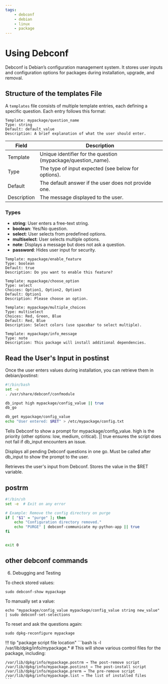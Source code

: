 ```yaml
---
tags:
    - debconf
    - debian
    - linux
    - package
---
```


# Using Debconf

Debconf is Debian’s configuration management system. It stores user inputs and configuration options for packages during installation, upgrade, and removal.

## Structure of the templates File

A `templates` file consists of multiple template entries, each defining a specific question. Each entry follows this format:

```init title="debian/templates"
Template: mypackage/question_name
Type: string
Default: default_value
Description: A brief explanation of what the user should enter.
```

|Field |	Description |
| ---- | -------------  |
|Template | Unique identifier for the question (mypackage/question_name). |
|Type | The type of input expected (see below for options). |
|Default |	The default answer if the user does not provide one. |
|Description |	The message displayed to the user. |

### Types

- **string**:	User enters a free-text string.
- **boolean**:	Yes/No question.
- **select**:	User selects from predefined options.
- **multiselect**:	User selects multiple options.
- **note**:	Displays a message but does not ask a question.
- **password**:	Hides user input for security.


```title="Boolean (Yes/No)"
Template: mypackage/enable_feature
Type: boolean
Default: true
Description: Do you want to enable this feature?
```


``` title="Select (Multiple Choices)"
Template: mypackage/choose_option
Type: select
Choices: Option1, Option2, Option3
Default: Option1
Description: Please choose an option.
```

``` title="Multiselect (Multiple Selections)"
Template: mypackage/multiple_choices
Type: multiselect
Choices: Red, Green, Blue
Default: Red, Blue
Description: Select colors (use spacebar to select multiple).
```

```title="Note (Just a Message, No Input)"
Template: mypackage/info_message
Type: note
Description: This package will install additional dependencies.
```


## Read the User's Input in postinst

Once the user enters values during installation, you can retrieve them in debian/postinst:

```bash title="postinst"
#!/bin/bash
set -e
. /usr/share/debconf/confmodule

db_input high mypackage/config_value || true
db_go

db_get mypackage/config_value
echo "User entered: $RET" > /etc/mypackage/config.txt
```

Tells Debconf to show a prompt for mypackage/config_value.
high is the priority (other options: low, medium, critical).
|| true ensures the script does not fail if db_input encounters an issue.


Displays all pending Debconf questions in one go.
Must be called after db_input to show the prompt to the user.

Retrieves the user's input from Debconf.
Stores the value in the $RET variable.

## postrm
```bash title="postrm"
#!/bin/sh
set -e  # Exit on any error

# Example: Remove the config directory on purge
if [ "$1" = "purge" ]; then
    echo "Configuration directory removed."
    echo "PURGE" | debconf-communicate my-python-app || true
fi


exit 0
```

## other debconf commands
6. Debugging and Testing

To check stored values:

```
sudo debconf-show mypackage
```

To manually set a value:
```
echo "mypackage/config_value mypackage/config_value string new_value" | sudo debconf-set-selections
```

To reset and ask the questions again:
```
sudo dpkg-reconfigure mypackage
```



!!! tip "package script file location"
    ```bash
    ls -l /var/lib/dpkg/info/mypackage.*
    #
    This will show various control files for the package, including:

    /var/lib/dpkg/info/mypackage.postrm → The post-remove script
    /var/lib/dpkg/info/mypackage.postinst → The post-install script
    /var/lib/dpkg/info/mypackage.prerm → The pre-remove script
    /var/lib/dpkg/info/mypackage.list → The list of installed files
    ```
